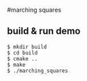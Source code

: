 #marching squares

## build & run demo

```
$ mkdir build
$ cd build
$ cmake ..
$ make
$ ./marching_squares
```
